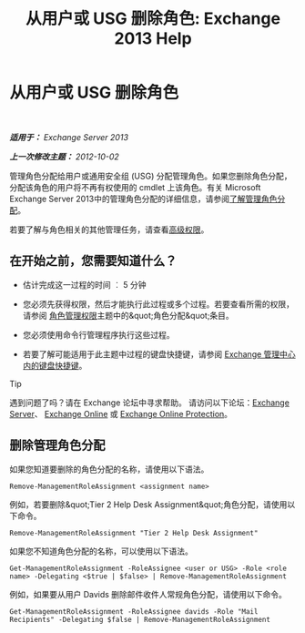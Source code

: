 ﻿---
title: '从用户或 USG 删除角色: Exchange 2013 Help'
TOCTitle: 从用户或 USG 删除角色
ms:assetid: df3510ef-e0c2-4d3c-81b0-7dc3e70c01a0
ms:mtpsurl: https://technet.microsoft.com/zh-cn/library/Dd351196(v=EXCHG.150)
ms:contentKeyID: 50491773
ms.date: 05/21/2018
mtps_version: v=EXCHG.150
ms.translationtype: MT
---

# 从用户或 USG 删除角色

 

_**适用于：** Exchange Server 2013_

_**上一次修改主题：** 2012-10-02_

管理角色分配给用户或通用安全组 (USG) 分配管理角色。如果您删除角色分配，分配该角色的用户将不再有权使用的 cmdlet 上该角色。有关 Microsoft Exchange Server 2013中的管理角色分配的详细信息，请参阅[了解管理角色分配](understanding-management-role-assignments-exchange-2013-help.md)。

若要了解与角色相关的其他管理任务，请查看[高级权限](advanced-permissions-exchange-2013-help.md)。

## 在开始之前，您需要知道什么？

  - 估计完成这一过程的时间 ︰ 5 分钟

  - 您必须先获得权限，然后才能执行此过程或多个过程。若要查看所需的权限，请参阅 [角色管理权限](role-management-permissions-exchange-2013-help.md)主题中的\&quot;角色分配\&quot;条目。

  - 您必须使用命令行管理程序执行这些过程。

  - 若要了解可能适用于此主题中过程的键盘快捷键，请参阅 [Exchange 管理中心内的键盘快捷键](keyboard-shortcuts-in-the-exchange-admin-center-exchange-online-protection-help.md)。

> [!tip]
> 遇到问题了吗？请在 Exchange 论坛中寻求帮助。 请访问以下论坛：<a href="https://go.microsoft.com/fwlink/p/?linkid=60612">Exchange Server</a>、 <a href="https://go.microsoft.com/fwlink/p/?linkid=267542">Exchange Online</a> 或 <a href="https://go.microsoft.com/fwlink/p/?linkid=285351">Exchange Online Protection</a>。


## 删除管理角色分配

如果您知道要删除的角色分配的名称，请使用以下语法。

    Remove-ManagementRoleAssignment <assignment name>

例如，若要删除\&quot;Tier 2 Help Desk Assignment\&quot;角色分配，请使用以下命令。

    Remove-ManagementRoleAssignment "Tier 2 Help Desk Assignment"

如果您不知道角色分配的名称，可以使用以下语法。

    Get-ManagementRoleAssignment -RoleAssignee <user or USG> -Role <role name> -Delegating <$true | $false> | Remove-ManagementRoleAssignment 

例如，如果要从用户 Davids 删除邮件收件人常规角色分配，请使用以下命令。

    Get-ManagementRoleAssignment -RoleAssignee davids -Role "Mail Recipients" -Delegating $false | Remove-ManagementRoleAssignment

